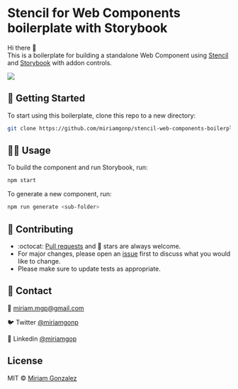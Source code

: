 # Stencil for Web Components boilerplate with Storybook

Hi there 👋  
This is a boilerplate for building a standalone Web Component using [Stencil](https://github.com/ionic-team/stencil) and [Storybook](https://github.com/storybookjs/storybook) with addon controls.

<img src="https://i.gyazo.com/53b3ea84104bd254c5e097fa573f67d6.gif">

## 🚀 Getting Started

To start using this boilerplate, clone this repo to a new directory:

```bash
git clone https://github.com/miriamgonp/stencil-web-components-boilerplate.git
```

## 👩‍💻 Usage
To build the component and run Storybook, run:
```bash
npm start
```
To generate a new component, run: 
```bash
npm run generate <sub-folder>
```

## 👏 Contributing
- :octocat: [Pull requests](https://github.com/miriamgonp/stencil-web-components-boilerplate/pulls) and 🌟 stars are always welcome.
- For major changes, please open an [issue](https://github.com/miriamgonp/stencil-web-components-boilerplate/issues) first to discuss what you would like to change.
- Please make sure to update tests as appropriate.

## 📩 Contact
📧 miriam.mgp@gmail.com

🐦 Twitter [@miriamgonp](https://twitter.com/miriamgonp)

💼 Linkedin [@miriamgop](https://www.linkedin.com/in/miriamgonp/)

## License
MIT &copy; [Miriam Gonzalez](https://github.com/miriamgonp)
